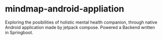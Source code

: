 # mindmap-android-appliation
Exploring the posibilities of holistic mental health companion, through native Android application made by jetpack compose. Powered a Backend written in Springboot.
